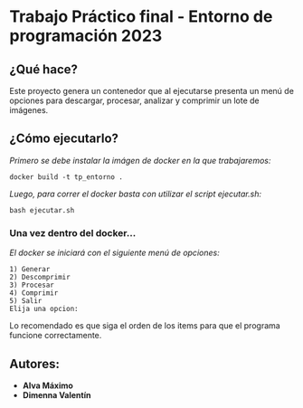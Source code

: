 # Trabajo Práctico final - Entorno de programación 2023

## ¿Qué hace?

Este proyecto genera un contenedor que al ejecutarse presenta un menú de opciones para descargar, procesar, analizar y comprimir un lote de imágenes.

## ¿Cómo ejecutarlo?

_Primero se debe instalar la imágen de docker en la que trabajaremos:_
```
docker build -t tp_entorno .
```
_Luego, para correr el docker basta con utilizar el script ejecutar.sh:_
```
bash ejecutar.sh
```
### Una vez dentro del docker...

_El docker se iniciará con el siguiente menú de opciones:_
```
1) Generar
2) Descomprimir
3) Procesar
4) Comprimir
5) Salir
Elija una opcion:
```
Lo recomendado es que siga el orden de los items para que el programa funcione correctamente.

## Autores:
* **Alva Máximo**
* **Dimenna Valentín**
